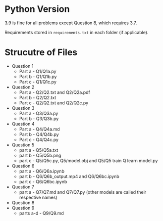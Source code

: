 # Python Version

3.9 is fine for all problems except Question 8, which requires 3.7.

Requirements stored in `requirements.txt` in each folder (if applicable).

# Strucutre of Files

- Question 1
  - Part a - Q1/Q1a.py
  - Part b - Q1/Q1b.py
  - Part c - Q1/Q1c.py
- Question 2
  - Part a - Q2/Q2.txt and Q2/Q2a.pdf
  - Part b - Q2/Q2.txt
  - Part c - Q2/Q2.txt and Q2/Q2c.py
- Question 3
  - Part a - Q3/Q3a.py
  - Part b - Q3/Q3b.py
- Question 4
  - Part a - Q4/Q4a.md
  - Part b - Q4/Q4b.py
  - Part c - Q4/Q4c.py
- Question 5
  - part a - Q5/Q5a.txt
  - part b - Q5/Q5b.png
  - part c - Q5/Q5c.py, Q5/model.obj and Q5/Q5 train Q learn model.py
- Question 6
  - part a - Q6/Q6a.ipynb
  - part b - Q6/Q6b_output.mp4 and Q6/Q6bc.ipynb
  - part c - Q6/Q6bc.ipynb
- Question 7
  - part a - Q7/Q7.md and Q7/Q7.py (other models are called their respective names)
- Question 8
- Question 9
  - parts a-d - Q9/Q9.md


